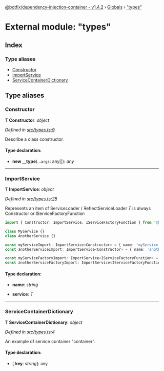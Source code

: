 [@botflx/dependency-injection-container - v1.4.2](../README.md) › [Globals](../globals.md) › ["types"](_types_.md)

# External module: "types"

## Index

### Type aliases

* [Constructor](_types_.md#constructor)
* [ImportService](_types_.md#importservice)
* [ServiceContainerDictionary](_types_.md#servicecontainerdictionary)

## Type aliases

###  Constructor

Ƭ **Constructor**: *object*

*Defined in [src/types.ts:9](https://github.com/botflux/dependency-injection-container/blob/4cf7f58/src/types.ts#L9)*

Describe a class constructor.

#### Type declaration:

* **new __type**(...`args`: any[]): *any*

___

###  ImportService

Ƭ **ImportService**: *object*

*Defined in [src/types.ts:28](https://github.com/botflux/dependency-injection-container/blob/4cf7f58/src/types.ts#L28)*

Represents an item of ServiceLoader / ReflectServiceLoader
*T* is always Constructor or IServiceFactoryFunction

```typescript
import { Constructor, ImportService, IServiceFactoryFunction } from '@botflx/dependency-injection-container'

class MyService {}
class AnotherService {}

const myServiceImport: ImportService<Constructor> = { name: 'myService', service: MyService }
const anotherServiceImport: ImportService<Constructor> = { name: 'anotherService', service: MyService }

const myServiceFactoryImport: ImportService<IServiceFactoryFunction> = { name: 'myService', service: container => new MyService(container) }
const anotherServiceFactoryImport: ImportService<IServiceFactoryFunction> = { name: 'anotherService', service: container => new MyService(container) }
```

#### Type declaration:

* **name**: *string*

* **service**: *T*

___

###  ServiceContainerDictionary

Ƭ **ServiceContainerDictionary**: *object*

*Defined in [src/types.ts:4](https://github.com/botflux/dependency-injection-container/blob/4cf7f58/src/types.ts#L4)*

An example of service container "container".

#### Type declaration:

* \[ **key**: *string*\]: any
